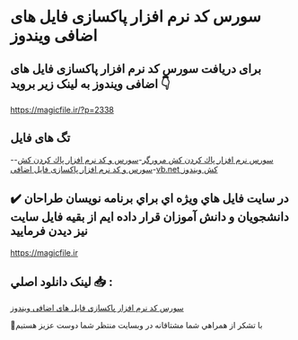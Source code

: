 # سورس کد نرم افزار پاکسازی فایل های اضافی ویندوز

## برای دریافت سورس کد نرم افزار پاکسازی فایل های اضافی ویندوز به لینک زیر بروید 👇

https://magicfile.ir/?p=2338

## تگ های فایل

-[سورس نرم افزار  پاك كردن كش مرورگر](https://magicfile.ir/product/%d8%b3%d9%88%d8%b1%d8%b3-%da%a9%d8%af-%d9%86%d8%b1%d9%85-%d8%a7%d9%81%d8%b2%d8%a7%d8%b1-%d9%be%d8%a7%da%a9%d8%b3%d8%a7%d8%b2%db%8c-%d9%81%d8%a7%db%8c%d9%84-%d9%87%d8%a7%db%8c-%d8%a7%d8%b6%d8%a7%d9%81%db%8c-%d9%88%db%8c%d9%86%d8%af%d9%88%d8%b2/)-[سورس و کد نرم افزار پاك كردن كش](https://magicfile.ir/product/%d8%b3%d9%88%d8%b1%d8%b3-%da%a9%d8%af-%d9%86%d8%b1%d9%85-%d8%a7%d9%81%d8%b2%d8%a7%d8%b1-%d9%be%d8%a7%da%a9%d8%b3%d8%a7%d8%b2%db%8c-%d9%81%d8%a7%db%8c%d9%84-%d9%87%d8%a7%db%8c-%d8%a7%d8%b6%d8%a7%d9%81%db%8c-%d9%88%db%8c%d9%86%d8%af%d9%88%d8%b2/)-[سورس و کد نرم افزار پاکسازی فایل اضافی](https://magicfile.ir/product/%d8%b3%d9%88%d8%b1%d8%b3-%da%a9%d8%af-%d9%86%d8%b1%d9%85-%d8%a7%d9%81%d8%b2%d8%a7%d8%b1-%d9%be%d8%a7%da%a9%d8%b3%d8%a7%d8%b2%db%8c-%d9%81%d8%a7%db%8c%d9%84-%d9%87%d8%a7%db%8c-%d8%a7%d8%b6%d8%a7%d9%81%db%8c-%d9%88%db%8c%d9%86%d8%af%d9%88%d8%b2/)-[vb.net  کش ویندوز](https://magicfile.ir/product/%d8%b3%d9%88%d8%b1%d8%b3-%da%a9%d8%af-%d9%86%d8%b1%d9%85-%d8%a7%d9%81%d8%b2%d8%a7%d8%b1-%d9%be%d8%a7%da%a9%d8%b3%d8%a7%d8%b2%db%8c-%d9%81%d8%a7%db%8c%d9%84-%d9%87%d8%a7%db%8c-%d8%a7%d8%b6%d8%a7%d9%81%db%8c-%d9%88%db%8c%d9%86%d8%af%d9%88%d8%b2/)

## ✔️ در سايت فايل هاي ويژه اي براي برنامه نويسان طراحان دانشجويان و دانش آموزان قرار داده ايم از بقيه فايل سايت نيز ديدن فرماييد

https://magicfile.ir


## لينک دانلود اصلي 📥 :

[سورس کد نرم افزار پاکسازی فایل های اضافی ویندوز](https://magicfile.ir/product/%d8%b3%d9%88%d8%b1%d8%b3-%da%a9%d8%af-%d9%86%d8%b1%d9%85-%d8%a7%d9%81%d8%b2%d8%a7%d8%b1-%d9%be%d8%a7%da%a9%d8%b3%d8%a7%d8%b2%db%8c-%d9%81%d8%a7%db%8c%d9%84-%d9%87%d8%a7%db%8c-%d8%a7%d8%b6%d8%a7%d9%81%db%8c-%d9%88%db%8c%d9%86%d8%af%d9%88%d8%b2/) 


🙏با تشکر از همراهي شما مشتاقانه در وبسایت منتظر شما دوست عزیز هستیم

